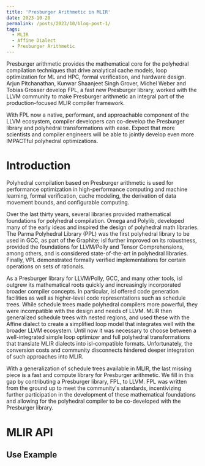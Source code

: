 ```yaml
---
title: 'Presburger Arithmetic in MLIR'
date: 2023-10-20
permalink: /posts/2023/10/blog-post-1/
tags:
  - MLIR
  - Affine Dialect
  - Presburger Arithmetic
---
```


Presburger arithmetic provides the mathematical core for the polyhedral compilation techniques that drive analytical cache models, loop optimization for ML and HPC, formal verification, and hardware design. Arjun Pitchanathan, Kunwar Shaanjeet Singh Grover, Michel Weber and Tobias Grosser develop FPL, a fast new Presburger library, worked with the LLVM community to make Presburger arithmetic an integral part of the production-focused MLIR compiler framework.

With FPL now a native, performant, and approachable component of the LLVM ecosystem, compiler developers can co-develop the Presburger library and polyhedral transformations with ease. Expect that more scientists and compiler engineers will be able to jointly develop even more IMPACTful polyhedral optimizations.

Introduction
======

Polyhedral compilation based on Presburger arithmetic is used for performance optimization in high-performance computing and machine learning, formal verification, cache modeling, the derivation of data movement bounds, and configurable computing. 

Over the last thirty years, several libraries provided mathematical foundations for polyhedral compilation. Omega and Polylib, developed many of the early ideas and inspired the design of polyhedral math libraries. The Parma Polyhedral Library (PPL) was the first polyhedral library to be used in GCC, as part of the Graphite; isl further improved on its robustness, provided the foundations for LLVM/Polly and Tensor Comprehensions, among others, and is considered state-of-the-art in polyhedral libraries. Finally, VPL demonstrated formally verified implementations for certain operations on sets of rationals.

As a Presburger library for LLVM/Polly, GCC, and many other tools, isl outgrew its mathematical roots quickly and increasingly incorporated broader compiler concepts. In particular, isl offered code generation facilities as well as higher-level code representations such as schedule trees. While schedule trees made polyhedral compilers more powerful, they were incompatible with the design and needs of LLVM. MLIR then generalized schedule trees with nested regions, and used these with the Affine dialect to create a simplified loop model that integrates well with the broader LLVM ecosystem. Until now it was necessary to choose between a well-integrated simple loop optimizer and full polyhedral transformations that translate MLIR dialects into isl-compatible formats. Unfortunately, the conversion costs and community disconnects hindered deeper integration of such approaches into MLIR.

With a generalization of schedule trees available in MLIR, the last missing piece is a fast and compute library for Presburger arithmetic. We fill in this gap by contributing a Presburger library, FPL, to LLVM. FPL was written from the ground up to meet the community's standards, incentivizing further participation in the development of these mathematical foundations and allowing for the polyhedral compiler to be co-developed with the Presburger library.

MLIR API
======

Use Example
------